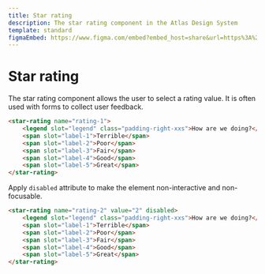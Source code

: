 ```yaml
---
title: Star rating
description: The star rating component in the Atlas Design System
template: standard
figmaEmbed: https://www.figma.com/embed?embed_host=share&url=https%3A%2F%2Fwww.figma.com%2Ffile%2FuVA2amRR71yJZ0GS6RI6zL%2F%25F0%259F%258C%259E-Atlas-Design-Library%3Fnode-id%3D7644%253A40559
---
```


# Star rating

The star rating component allows the user to select a rating value. It is often used with forms to collect user feedback.

```html
<star-rating name="rating-1">
	<legend slot="legend" class="padding-right-xxs">How are we doing?</legend>
	<span slot="label-1">Terrible</span>
	<span slot="label-2">Poor</span>
	<span slot="label-3">Fair</span>
	<span slot="label-4">Good</span>
	<span slot="label-5">Great</span>
</star-rating>
```

Apply `disabled` attribute to make the element non-interactive and non-focusable.

```html
<star-rating name="rating-2" value="2" disabled>
	<legend slot="legend" class="padding-right-xxs">How are we doing?</legend>
	<span slot="label-1">Terrible</span>
	<span slot="label-2">Poor</span>
	<span slot="label-3">Fair</span>
	<span slot="label-4">Good</span>
	<span slot="label-5">Great</span>
</star-rating>
```
